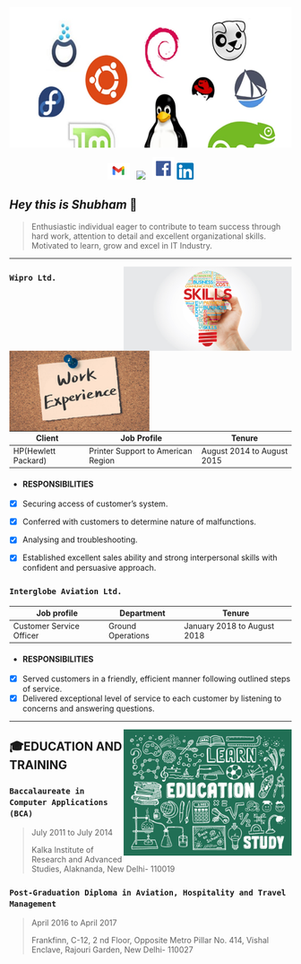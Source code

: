 <img height="250" width="1000" src="https://github.com/shubhambhaskarr/shubhambhaskarr/blob/main/linpen.jpeg?raw=true">
<p align='center'>
<a href="https://mail.google.com/mail/mu/mp/139/#co"><img height="30" src="https://github.com/shubhambhaskarr/shubhambhaskarr/blob/main/gmaillogo.png?raw=true"></a>&nbsp;&nbsp;
<a href="https://www.instagram.com/shubham_bhaskarr/"><img height="30" src="https://github.com/WaylonWalker/WaylonWalker/blob/main/icon/instagram.jpg?raw=true"></a>&nbsp;&nbsp;
<a href="https://www.facebook.com/shubham.bhaskar.5"><img height="40" src="https://github.com/shubhambhaskarr/shubhambhaskarr/blob/main/fblogo.png?raw=true"></a>
<a href="https://www.linkedin.com/mwlite/in/shubham-bhaskar-9243b799"><img height="30" src="https://github.com/shubhambhaskarr/shubhambhaskarr/blob/main/Linlogo.png?raw=true"></a>
</p>


## *Hey this is Shubham* :wave:


>
>Enthusiastic individual eager to contribute to team success through hard work, attention to detail and excellent organizational skills. Motivated to learn, grow and excel in IT Industry.

*******************
<p>
  <img width="300" align='right' src="https://github.com/shubhambhaskarr/shubhambhaskarr/blob/main/skills-1024x512.png"></a>
</p>

<p>
  <img width="250" align='left' src="https://github.com/shubhambhaskarr/shubhambhaskarr/blob/main/work-experience-note-pinboard.jpg?raw=true">
</p>


  
### `Wipro Ltd.`
| Client | Job Profile | Tenure |
| --- | --- | --- |
|HP(Hewlett Packard)|Printer Support to American Region|August 2014 to August 2015|



* #### RESPONSIBILITIES
- [x] Securing access of customer’s system.
- [x] Conferred with customers to determine nature of malfunctions.
- [x] Analysing and troubleshooting.
- [x] Established excellent sales ability and strong interpersonal skills with confident
and persuasive approach.


###  `Interglobe Aviation Ltd.`
|   Job profile   |   Department   |   Tenure    |
| ------ | ------ | - |
|Customer Service Officer|Ground Operations|January 2018 to August 2018|


* #### RESPONSIBILITIES
- [x] Served customers in a friendly, efficient manner following outlined steps of service.
- [x] Delivered exceptional level of service to each customer by listening to concerns and answering questions.

*****************************

<p>
  <img width="300" align='right' src="https://github.com/shubhambhaskarr/shubhambhaskarr/blob/main/Education_chalk_board.jpg"></a>
</p>

## 🎓EDUCATION AND TRAINING

### `Baccalaureate in Computer Applications (BCA)`
>
>July 2011 to July 2014
>
>Kalka Institute of Research and Advanced Studies, Alaknanda, New Delhi- 110019

### `Post-Graduation Diploma in Aviation, Hospitality and Travel Management`
>
>April 2016 to April 2017
>
>Frankfinn, C-12, 2 nd Floor, Opposite Metro Pillar No. 414, Vishal Enclave,
Rajouri Garden, New Delhi- 110027
 
      
